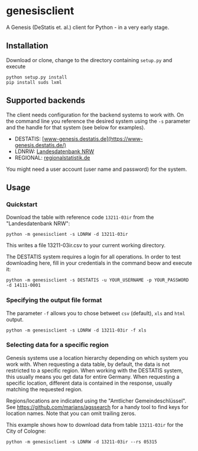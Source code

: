 genesisclient
=============

A Genesis (DeStatis et. al.) client for Python - in a very early stage.

## Installation

Download or clone, change to the directory containing `setup.py` and execute

    python setup.py install
    pip install suds lxml

## Supported backends

The client needs configuration for the backend systems to work with. On the command line you reference the desired system using the `-s` parameter and the handle for that system (see below for examples).

* DESTATIS: [www-genesis.destatis.de](https://www-genesis.destatis.de/)
* LDNRW: [Landesdatenbank NRW](https://www.landesdatenbank.nrw.de/)
* REGIONAL: [regionalstatistik.de](https://www.regionalstatistik.de/)

You might need a user account (user name and password) for the system.

## Usage

### Quickstart

Download the table with reference code `13211-03ir` from the "Landesdatenbank NRW":

    python -m genesisclient -s LDNRW -d 13211-03ir

This writes a file 13211-03ir.csv to your current working directory.

The DESTATIS system requires a login for all operations. In order to test downloading here, fill in your credentials in the command beow and execute it:

    python -m genesisclient -s DESTATIS -u YOUR_USERNAME -p YOUR_PASSWORD -d 14111-0001

### Specifying the output file format

The parameter `-f` allows you to chose betweet `csv` (default), `xls` and `html` output.

    python -m genesisclient -s LDNRW -d 13211-03ir -f xls

### Selecting data for a specific region

Genesis systems use a location hierarchy depending on which system you work with. When requesting a data table, by default, the data is not restricted to a specific region. When working with the DESTATIS system, this usually means you get data for entire Germany. When requesting a specific location, different data is contained in the response, usually matching the requested region.

Regions/locations are indicated using the "Amtlicher Gemeindeschlüssel". See https://github.com/marians/agssearch for a handy tool to find keys for location names. Note that you can omit trailing zeros.

This example shows how to download data from table `13211-03ir` for the City of Cologne:

    python -m genesisclient -s LDNRW -d 13211-03ir --rs 05315

